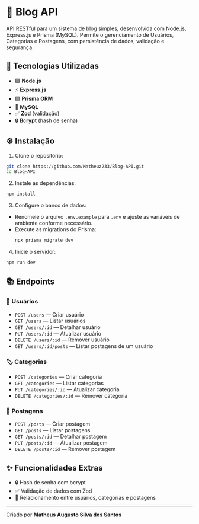 # 📝 Blog API

API RESTful para um sistema de blog simples, desenvolvida com Node.js, Express.js e Prisma (MySQL). Permite o gerenciamento de Usuários, Categorias e Postagens, com persistência de dados, validação e segurança.

## 🚀 Tecnologias Utilizadas

- 🟩 **Node.js**
- ⚡ **Express.js**
- 🟦 **Prisma ORM**
- 🐬 **MySQL**
- ✅ **Zod** (validação)
- 🔒 **Bcrypt** (hash de senha)

## ⚙️ Instalação

1. Clone o repositório:

```bash
git clone https://github.com/Matheuz233/Blog-API.git
cd Blog-API
```

2. Instale as dependências:

```bash
npm install
```

3. Configure o banco de dados:

- Renomeie o arquivo `.env.example` para `.env` e ajuste as variáveis de ambiente conforme necessário.
- Execute as migrations do Prisma:
  ```bash
  npx prisma migrate dev
  ```

4. Inicie o servidor:

```bash
npm run dev
```

## 📚 Endpoints

### 👤 Usuários

- `POST /users` — Criar usuário
- `GET /users` — Listar usuários
- `GET /users/:id` — Detalhar usuário
- `PUT /users/:id` — Atualizar usuário
- `DELETE /users/:id` — Remover usuário
- `GET /users/:id/posts` — Listar postagens de um usuário

### 🏷️ Categorias

- `POST /categories` — Criar categoria
- `GET /categories` — Listar categorias
- `PUT /categories/:id` — Atualizar categoria
- `DELETE /categories/:id` — Remover categoria

### 📝 Postagens

- `POST /posts` — Criar postagem
- `GET /posts` — Listar postagens
- `GET /posts/:id` — Detalhar postagem
- `PUT /posts/:id` — Atualizar postagem
- `DELETE /posts/:id` — Remover postagem

## ✨ Funcionalidades Extras

- 🔒 Hash de senha com bcrypt
- ✅ Validação de dados com Zod
- 🔗 Relacionamento entre usuários, categorias e postagens

---

Criado por **Matheus Augusto Silva dos Santos**
